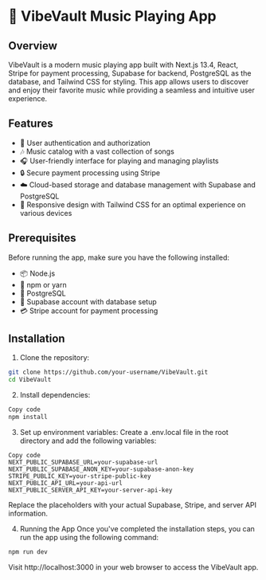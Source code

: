 # 🎵 VibeVault Music Playing App

## Overview

VibeVault is a modern music playing app built with Next.js 13.4, React, Stripe for payment processing, Supabase for backend, PostgreSQL as the database, and Tailwind CSS for styling. This app allows users to discover and enjoy their favorite music while providing a seamless and intuitive user experience.

## Features

- 🚀 User authentication and authorization
- 🎶 Music catalog with a vast collection of songs
- 🎧 User-friendly interface for playing and managing playlists
- 🔒 Secure payment processing using Stripe
- ☁️ Cloud-based storage and database management with Supabase and PostgreSQL
- 📱 Responsive design with Tailwind CSS for an optimal experience on various devices

## Prerequisites

Before running the app, make sure you have the following installed:

- 📦 Node.js
- 🧶 npm or yarn
- 🐘 PostgreSQL
- 🚀 Supabase account with database setup
- 💳 Stripe account for payment processing

## Installation

1. Clone the repository:

```bash
git clone https://github.com/your-username/VibeVault.git
cd VibeVault
```
2. Install dependencies:
```bash
Copy code
npm install
```
3. Set up environment variables:
Create a .env.local file in the root directory and add the following variables:
```env
Copy code
NEXT_PUBLIC_SUPABASE_URL=your-supabase-url
NEXT_PUBLIC_SUPABASE_ANON_KEY=your-supabase-anon-key
STRIPE_PUBLIC_KEY=your-stripe-public-key
NEXT_PUBLIC_API_URL=your-api-url
NEXT_PUBLIC_SERVER_API_KEY=your-server-api-key
```
Replace the placeholders with your actual Supabase, Stripe, and server API information.

4. Running the App
Once you've completed the installation steps, you can run the app using the following command:

```bash
npm run dev
```
Visit http://localhost:3000 in your web browser to access the VibeVault app.

